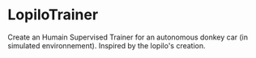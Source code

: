 # LopiloTrainer

Create an Humain Supervised Trainer for an autonomous donkey car (in simulated environnement).
Inspired by the lopilo's creation.